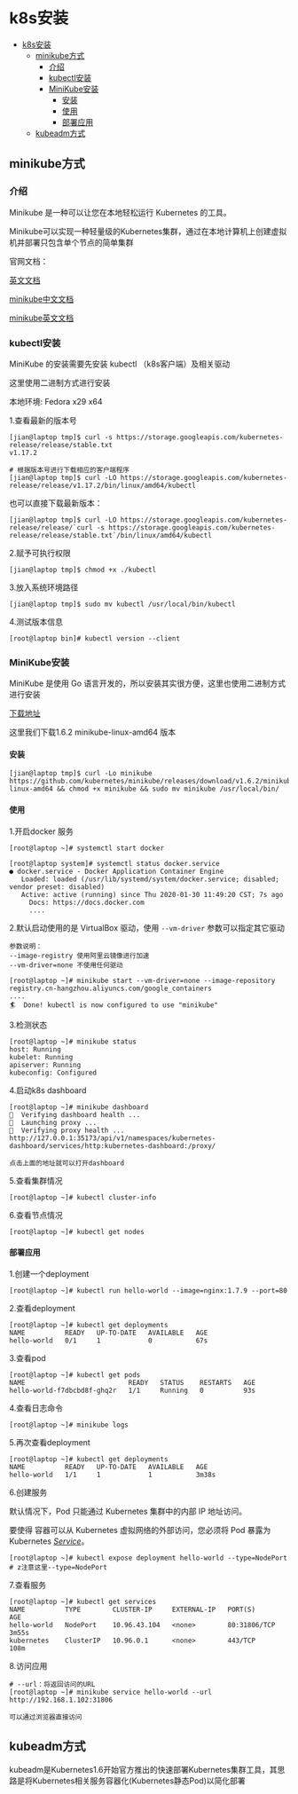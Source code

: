 # k8s安装

<!-- TOC -->

- [k8s安装](#k8s%e5%ae%89%e8%a3%85)
  - [minikube方式](#minikube%e6%96%b9%e5%bc%8f)
    - [介绍](#%e4%bb%8b%e7%bb%8d)
    - [kubectl安装](#kubectl%e5%ae%89%e8%a3%85)
    - [MiniKube安装](#minikube%e5%ae%89%e8%a3%85)
      - [安装](#%e5%ae%89%e8%a3%85)
      - [使用](#%e4%bd%bf%e7%94%a8)
      - [部署应用](#%e9%83%a8%e7%bd%b2%e5%ba%94%e7%94%a8)
  - [kubeadm方式](#kubeadm%e6%96%b9%e5%bc%8f)

<!-- /TOC -->



## minikube方式



### 介绍

Minikube 是一种可以让您在本地轻松运行 Kubernetes 的工具。

Minikube可以实现一种轻量级的Kubernetes集群，通过在本地计算机上创建虚拟机并部署只包含单个节点的简单集群



官网文档：

[英文文档](https://kubernetes.io/docs/tutorials/hello-minikube/)

[minikube中文文档](https://kubernetes.io/zh/docs/setup/learning-environment/minikube/)

[minikube英文文档](https://kubernetes.io/docs/setup/learning-environment/minikube/)





### kubectl安装

MiniKube 的安装需要先安装 kubectl （k8s客户端）及相关驱动

这里使用二进制方式进行安装

本地环境: Fedora x29  x64



1.查看最新的版本号

```
[jian@laptop tmp]$ curl -s https://storage.googleapis.com/kubernetes-release/release/stable.txt
v1.17.2

# 根据版本号进行下载相应的客户端程序
[jian@laptop tmp]$ curl -LO https://storage.googleapis.com/kubernetes-release/release/v1.17.2/bin/linux/amd64/kubectl

```



也可以直接下载最新版本：

```
[jian@laptop tmp]$ curl -LO https://storage.googleapis.com/kubernetes-release/release/`curl -s https://storage.googleapis.com/kubernetes-release/release/stable.txt`/bin/linux/amd64/kubectl
```



2.赋予可执行权限

```
[jian@laptop tmp]$ chmod +x ./kubectl
```



3.放入系统环境路径

```
[jian@laptop tmp]$ sudo mv kubectl /usr/local/bin/kubectl
```



4.测试版本信息

```
[root@laptop bin]# kubectl version --client
```



### MiniKube安装

MiniKube 是使用 Go 语言开发的，所以安装其实很方便，这里也使用二进制方式进行安装

[下载地址](https://github.com/kubernetes/minikube/releases)

这里我们下载1.6.2   minikube-linux-amd64 版本



#### 安装

```
[jian@laptop tmp]$ curl -Lo minikube https://github.com/kubernetes/minikube/releases/download/v1.6.2/minikube-linux-amd64 && chmod +x minikube && sudo mv minikube /usr/local/bin/
```



#### 使用

1.开启docker 服务

```
[root@laptop ~]# systemctl start docker

[root@laptop system]# systemctl status docker.service
● docker.service - Docker Application Container Engine
   Loaded: loaded (/usr/lib/systemd/system/docker.service; disabled; vendor preset: disabled)
   Active: active (running) since Thu 2020-01-30 11:49:20 CST; 7s ago
     Docs: https://docs.docker.com
     ....
```



2.默认启动使用的是 VirtualBox 驱动，使用 `--vm-driver` 参数可以指定其它驱动

```
参数说明：
--image-registry 使用阿里云镜像进行加速
--vm-driver=none 不使用任何驱动

[root@laptop ~]# minikube start --vm-driver=none --image-repository registry.cn-hangzhou.aliyuncs.com/google_containers
....
🏄  Done! kubectl is now configured to use "minikube"
```





3.检测状态

```
[root@laptop ~]# minikube status
host: Running
kubelet: Running
apiserver: Running
kubeconfig: Configured
```





4.启动k8s dashboard 

```
[root@laptop ~]# minikube dashboard
🤔  Verifying dashboard health ...
🚀  Launching proxy ...
🤔  Verifying proxy health ...
http://127.0.0.1:35173/api/v1/namespaces/kubernetes-dashboard/services/http:kubernetes-dashboard:/proxy/

点击上面的地址就可以打开dashboard
```



5.查看集群情况

```
[root@laptop ~]# kubectl cluster-info
```



6.查看节点情况

```
[root@laptop ~]# kubectl get nodes
```



#### 部署应用

1.创建一个deployment

```
[root@laptop ~]# kubectl run hello-world --image=nginx:1.7.9 --port=80
```



2.查看deployment

```
[root@laptop ~]# kubectl get deployments
NAME          READY   UP-TO-DATE   AVAILABLE   AGE
hello-world   0/1     1            0           67s
```



3.查看pod

```
[root@laptop ~]# kubectl get pods
NAME                          READY   STATUS    RESTARTS   AGE
hello-world-f7dbcbd8f-ghq2r   1/1     Running   0          93s
```



4.查看日志命令

```
[root@laptop ~]# minikube logs
```



5.再次查看deployment

```
[root@laptop ~]# kubectl get deployments
NAME          READY   UP-TO-DATE   AVAILABLE   AGE
hello-world   1/1     1            1           3m38s
```



6.创建服务

默认情况下，Pod 只能通过 Kubernetes 集群中的内部 IP 地址访问。

要使得 容器可以从 Kubernetes 虚拟网络的外部访问，您必须将 Pod 暴露为 Kubernetes [*Service*](https://k8smeetup.github.io/docs/concepts/services-networking/service/)。

```
[root@laptop ~]# kubectl expose deployment hello-world --type=NodePort
# z注意这里--type=NodePort
```



7.查看服务

```
[root@laptop ~]# kubectl get services
NAME          TYPE        CLUSTER-IP     EXTERNAL-IP   PORT(S)        AGE
hello-world   NodePort    10.96.43.104   <none>        80:31806/TCP   3m55s
kubernetes    ClusterIP   10.96.0.1      <none>        443/TCP        108m
```



8.访问应用

```
# --url：将返回访问的URL 
[root@laptop ~]# minikube service hello-world --url
http://192.168.1.102:31806

可以通过浏览器直接访问
```









## kubeadm方式

kubeadm是Kubernetes1.6开始官方推出的快速部署Kubernetes集群工具，其思路是将Kubernetes相关服务容器化(Kubernetes静态Pod)以简化部署